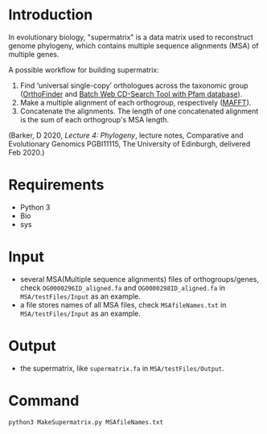 ﻿# Introduction
In evolutionary biology, "supermatrix" is a data matrix used to reconstruct genome phylogeny, which contains multiple sequence alignments (MSA) of multiple genes. 

A possible workflow for building supermatrix:

 1. Find ‘universal single-copy’ orthologues across the taxonomic group ([OrthoFinder](https://github.com/davidemms/OrthoFinder) and [Batch Web CD-Search Tool with Pfam database](https://www.ncbi.nlm.nih.gov/Structure/bwrpsb/bwrpsb.cgi)).
 2. Make a multiple alignment of each orthogroup, respectively ([MAFFT](https://mafft.cbrc.jp/alignment/software/)).
 3. Concatenate the alignments. The length of one concatenated alignment is the sum of each orthogroup's MSA length.

(Barker, D 2020, _Lecture 4: Phylogeny_, lecture notes, Comparative and Evolutionary Genomics PGBI11115, The University of Edinburgh, delivered Feb 2020.)

# Requirements
 - Python 3
 - Bio
 - sys

# Input
 - several MSA(Multiple sequence alignments) files of orthogroups/genes, check `OG0000296ID_aligned.fa` and `OG0000298ID_aligned.fa` in `MSA/testFiles/Input` as an example.
- a file stores names of all MSA files, check `MSAfileNames.txt` in `MSA/testFiles/Input` as an example.

# Output
 - the supermatrix, like `supermatrix.fa` in `MSA/testFiles/Output`.

# Command
```
python3 MakeSupermatrix.py MSAfileNames.txt
```
